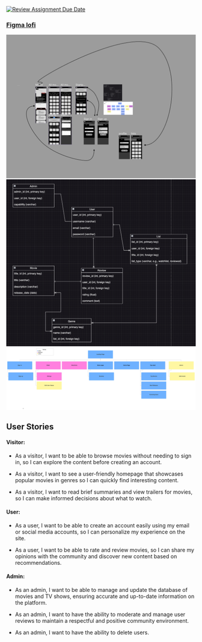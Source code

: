 
[![Review Assignment Due Date](https://classroom.github.com/assets/deadline-readme-button-24ddc0f5d75046c5622901739e7c5dd533143b0c8e959d652212380cedb1ea36.svg)](https://classroom.github.com/a/ebT1wQO_)

### [Figma lofi](https://www.figma.com/file/IBLoF2xyqG0d7f90zHKmgB/LOFI?type=design&node-id=0-1&mode=design&t=ifxkhHARR7QzGWlZ-0)
![figma lofi prototype](/imdb-klon-1/img/Figma%20layout.png)
![ERD](/imdb-klon-1/img/ERD.png)
![sitemap](/imdb-klon-1/img/sitemap-last-version.jpeg)

## User Stories

#### Visitor:
- As a visitor, I want to be able to browse movies  without needing to sign in, so I can explore the content before creating an account.

- As a visitor, I want to see a user-friendly homepage that showcases popular movies in genres so I can quickly find interesting content.

- As a visitor, I want to read brief summaries and view trailers for movies, so I can make informed decisions about what to watch. 

#### User:
- As a user, I want to be able to create an account easily using my email or social media accounts, so I can personalize my experience on the site.

- As a user, I want to be able to rate and review movies,  so I can share my opinions with the community and discover new content based on recommendations. 

#### Admin:
- As an admin, I want to be able to manage and update the database of movies and TV shows, ensuring accurate and up-to-date information on the platform.

- As an admin, I want to have the ability to moderate and manage user reviews to maintain a respectful and positive community environment.

- As an admin, I want to have the ability to delete users.
